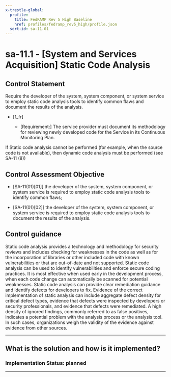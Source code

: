 ```yaml
---
x-trestle-global:
  profile:
    title: FedRAMP Rev 5 High Baseline
    href: profiles/fedramp_rev5_high/profile.json
  sort-id: sa-11.01
---
```


# sa-11.1 - \[System and Services Acquisition\] Static Code Analysis

## Control Statement

Require the developer of the system, system component, or system service to employ static code analysis tools to identify common flaws and document the results of the analysis.

- \[1_fr\]

  - \[Requirement:\] The service provider must document its methodology for reviewing newly developed code for the Service in its Continuous Monitoring Plan.

If Static code analysis cannot be performed (for example, when the source code is not available), then dynamic code analysis must be performed (see SA-11 (8))

## Control Assessment Objective

- \[SA-11(01)[01]\] the developer of the system, system component, or system service is required to employ static code analysis tools to identify common flaws;

- \[SA-11(01)[02]\] the developer of the system, system component, or system service is required to employ static code analysis tools to document the results of the analysis.

## Control guidance

Static code analysis provides a technology and methodology for security reviews and includes checking for weaknesses in the code as well as for the incorporation of libraries or other included code with known vulnerabilities or that are out-of-date and not supported. Static code analysis can be used to identify vulnerabilities and enforce secure coding practices. It is most effective when used early in the development process, when each code change can automatically be scanned for potential weaknesses. Static code analysis can provide clear remediation guidance and identify defects for developers to fix. Evidence of the correct implementation of static analysis can include aggregate defect density for critical defect types, evidence that defects were inspected by developers or security professionals, and evidence that defects were remediated. A high density of ignored findings, commonly referred to as false positives, indicates a potential problem with the analysis process or the analysis tool. In such cases, organizations weigh the validity of the evidence against evidence from other sources.

______________________________________________________________________

## What is the solution and how is it implemented?

<!-- For implementation status enter one of: implemented, partial, planned, alternative, not-applicable -->

<!-- Note that the list of rules under ### Rules: is read-only and changes will not be captured after assembly to JSON -->
<!-- Add control implementation description here for control: sa-11.1 -->

### Implementation Status: planned

______________________________________________________________________

